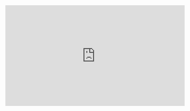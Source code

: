 <iframe 
  src="https://www.embed-douyin.com/embed?url=https://v.douyin.com/iRLehL8P/" 
  width="560" 
  height="315" 
  frameborder="0" 
  allowfullscreen>
</iframe>